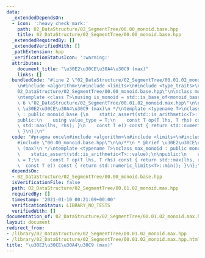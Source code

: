 ```yaml
---
data:
  _extendedDependsOn:
  - icon: ':heavy_check_mark:'
    path: 02_DataStructure/02_SegmentTree/00.00_monoid.base.hpp
    title: 02_DataStructure/02_SegmentTree/00.00_monoid.base.hpp
  _extendedRequiredBy: []
  _extendedVerifiedWith: []
  _pathExtension: hpp
  _verificationStatusIcon: ':warning:'
  attributes:
    document_title: "\u30E2\u30CE\u30A4\u30C9 (max)"
    links: []
  bundledCode: "#line 2 \"02_DataStructure/02_SegmentTree/00.01.02_monoid.max.hpp\"\
    \n#include <algorithm>\n#include <limits>\n#include <type_traits>\n#line 3 \"\
    02_DataStructure/02_SegmentTree/00.00_monoid.base.hpp\"\n\nclass monoid_base {};\n\
    \ntemplate <class T>\nusing is_monoid = std::is_base_of<monoid_base, T>;\n#line\
    \ 6 \"02_DataStructure/02_SegmentTree/00.01.02_monoid.max.hpp\"\n\n/**\n * @brief\
    \ \u30E2\u30CE\u30A4\u30C9 (max)\n */\ntemplate <typename T>\nclass max_monoid\
    \ : public monoid_base {\n    static_assert(std::is_arithmetic<T>::value);\n\n\
    public:\n    using value_type = T;\n    const T op(T lhs, T rhs) const { return\
    \ std::max(lhs, rhs); }\n    const T e() const { return std::numeric_limits<T>::min();\
    \ }\n};\n"
  code: "#pragma once\n#include <algorithm>\n#include <limits>\n#include <type_traits>\n\
    #include \"00.00_monoid.base.hpp\"\n\n/**\n * @brief \u30E2\u30CE\u30A4\u30C9\
    \ (max)\n */\ntemplate <typename T>\nclass max_monoid : public monoid_base {\n\
    \    static_assert(std::is_arithmetic<T>::value);\n\npublic:\n    using value_type\
    \ = T;\n    const T op(T lhs, T rhs) const { return std::max(lhs, rhs); }\n  \
    \  const T e() const { return std::numeric_limits<T>::min(); }\n};"
  dependsOn:
  - 02_DataStructure/02_SegmentTree/00.00_monoid.base.hpp
  isVerificationFile: false
  path: 02_DataStructure/02_SegmentTree/00.01.02_monoid.max.hpp
  requiredBy: []
  timestamp: '2021-01-10 00:21:09+00:00'
  verificationStatus: LIBRARY_NO_TESTS
  verifiedWith: []
documentation_of: 02_DataStructure/02_SegmentTree/00.01.02_monoid.max.hpp
layout: document
redirect_from:
- /library/02_DataStructure/02_SegmentTree/00.01.02_monoid.max.hpp
- /library/02_DataStructure/02_SegmentTree/00.01.02_monoid.max.hpp.html
title: "\u30E2\u30CE\u30A4\u30C9 (max)"
---
```

